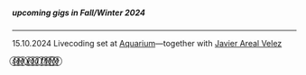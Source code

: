 ##### upcoming gigs in Fall/Winter 2024

---

15.10.2024
Livecoding set at [Aquarium](https://prepaidrecords.bandcamp.com/)—together with [Javier Areal Velez](https://www.javierarealvelez.com.ar/)

𝑠̥̊⃝𝑒̥̊⃝𝑒̥̊⃝ 𝑦̥̊⃝𝑜̥̊⃝𝑢̥̊⃝ 𝑡̥̊⃝ℎ̥̊⃝𝑒̥̊⃝𝑟̥̊⃝𝑒̥̊⃝

<!-- IDEA: implement Kaprekar's constant algorithm as a pattern generator in TidalCycles -->
